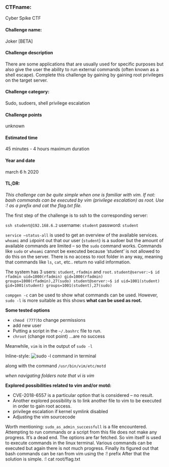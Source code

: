 ### CTFname:
Cyber Spike CTF
#### Challenge name: 
Joker [BETA]
#### Challenge description
There are some applications that are usually used for specific purposes but also give the user the
ability to run external commands (often known as a shell escape). Complete this challenge by
gaining by gaining root privileges on the target server.
#### Challenge category:
Sudo, sudoers, shell privilege escalation
#### Challenge points
 unknown
#### Estimated time
45 minutes - 4 hours maximum duration
#### Year and date
march 6 h 2020
#### TL;DR:
_This challenge can be quite simple when one is familiar with vim. If not: bash commands can be executed
by vim (privilege escalation) as root. Use :! as a prefix and cat the flag.txt file._

The first step of the challenge is to ssh to the corresponding server:

```ssh student@192.168.6.2```
username: ```student```
password: ```student```

```service –status-all``` is used to get an overview of the available services.
```whoami``` and ```id```point out that our user (```student```) is a sudoer but the amount of available
commands are limited – so the ```sudo``` command works. Commands like ```sudo``` or `whoami` cannot
be executed because ‘student’ is not allowed to do this on the server. There is no access to root
folder in any way, meaning that commands like `ls`, `cat`, etc.. return no valid information.

The system has 3 users: `student`, `rfadmin` and `root`.
``student@server:~$ id rfadmin uid=1000(rfadmin) gid=1000(rfadmin)
groups=1000(rfadmin),27(sudo) student@server:~$ id
uid=1001(student) gid=1001(student) groups=1001(student),27(sudo)``

`compgen -c` can be used to show what commands can be used. However, `sudo -l` is more
suitable as this shows **what can be used as root.**

 **Some tested options**
- `chmod (777)`to change permissions
- add new user
- Putting a script in the `~/.bashrc` file to run.
- `chroot` (change root point)
...are no success

Meanwhile, `vim` is in the output of `sudo -l` 

Inline-style:
![sudo -l command in terminal](CyberSpikeCTF/tree/fdclassics-CyberspikeCTF-Joker/pics/joker_sudo_minus_l.png?raw=true)

along with the command ``/usr/bin/vim/etc/motd``

_when navigating folders note that vi is vim_

**Explored possibilities related to vim and/or motd:**

- CVE-2018-6557 is a particular option that is considered – no result.
- Another explored possibility is to link another file to vim to be executed in order to gain root
access.
- privilege escalation if kernel symlink disabled
- Adjusting the vim sourcecode

Worth mentioning: `sudo_as_admin_successfull` is a file encountered. Attempting to run
commands or a script from this file does not make any progress. It’s a dead end.
The options are far fetched. So vim itself is used to execute commands in the linux terminal.
Various commands can be executed but again there is not much progress.
Finally its figured out that bash commands can be ran from vim using the :! prefix
After that the solution is simple. :! cat root/flag.txt
